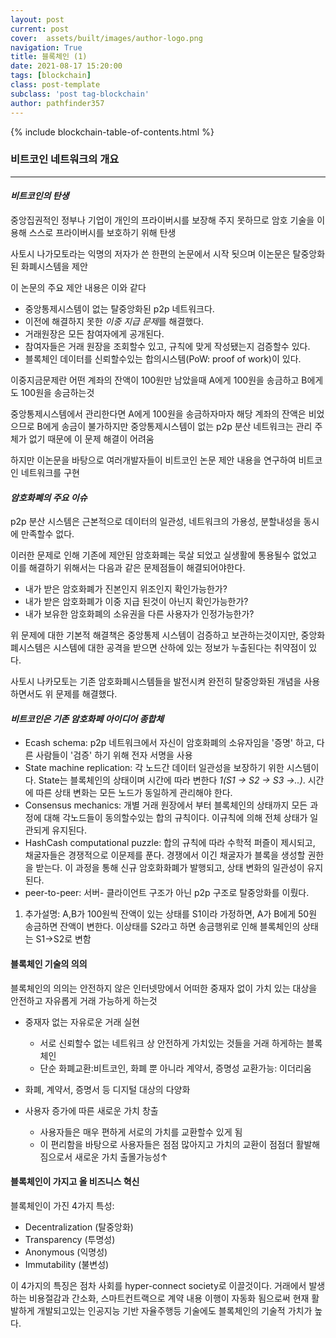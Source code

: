 ```yaml
---
layout: post
current: post
cover:  assets/built/images/author-logo.png
navigation: True
title: 블록체인 (1)
date: 2021-08-17 15:20:00
tags: [blockchain]
class: post-template
subclass: 'post tag-blockchain'
author: pathfinder357
---
```

{% include blockchain-table-of-contents.html %}


### 비트코인 네트워크의 개요
***

#### *비트코인의 탄생*

중앙집권적인 정부나 기업이 개인의 프라이버시를 보장해 주지 못하므로 암호 기술을 이용해 스스로 프라이버시를 보호하기 위해 탄생

사토시 나가모토라는 익명의 저자가 쓴 한편의 논문에서 시작 됫으며 이논문은 탈중앙화된 화폐시스템을 제안

이 논문의 주요 제안 내용은 이와 같다

* 중앙통제시스템이 없는 탈중앙화된 p2p 네트워크다.
* 이전에 해결하지 못한 *이중 지급 문제*를 해결했다.
* 거래원장은 모든 참여자에게 공개된다.
* 참여자들은 거래 원장을 조회할수 있고, 규칙에 맞게 작성됐는지 검증할수 있다.
* 블록체인 데이터를 신뢰할수있는 합의시스템(PoW: proof of work)이 있다.

이중지금문제란 어떤 계좌의 잔액이 100원만 남았을때 A에게 100원을 송금하고 B에게도 100원을 송금하는것

중앙통제시스템에서 관리한다면 A에게 100원을 송금하자마자 해당 계좌의 잔액은 비었으므로 B에게 송금이 불가하지만
중앙통제시스템이 없는 p2p 분산 네트워크는 관리 주체가 없기 때문에 이 문제 해결이 어려움

하지만 이논문을 바탕으로 여러개발자들이 비트코인 논문 제안 내용을 연구하여 비트코인 네트워크를 구현


#### *암호화폐의 주요 이슈*

p2p 분산 시스템은 근본적으로 데이터의 일관성, 네트워크의 가용성, 분할내성을 동시에 만족할수 없다.

이러한 문제로 인해 기존에 제안된 암호화폐는 묵살 되었고 실생활에 통용될수 없었고 이를 해결하기 위해서는
다음과 같은 문제점들이 해결되어야한다.

* 내가 받은 암호화폐가 진본인지 위조인지 확인가능한가?
* 내가 받은 암호화폐가 이중 지급 된것이 아닌지 확인가능한가?
* 내가 보유한 암호화폐의 소유권을 다른 사용자가 인정가능한가?

위 문제에 대한 기본적 해결책은 중앙통제 시스템이 검증하고 보관하는것이지만, 중앙화폐시스템은 시스템에 대한 공격을 받으면 산하에 있는 정보가 누출된다는 취약점이 있다.

사토시 나카모토는 기존 암호화폐시스템들을 발전시켜 완전히 탈중앙화된 개념을 사용하면서도 위 문제를 해결했다.

#### *비트코인은 기존 암호화페 아이디어 종합체*

* Ecash schema: p2p 네트워크에서 자신이 암호화폐의 소유자임을 '증명' 하고, 다른 사람들이 '검증' 하기 위해 전자 서명을 사용
* State machine replication: 각 노드간 데이터 일관성을 보장하기 위한 시스템이다. State는 블록체인의 상태이며 시간에 따라 변한다 *1(S1 -> S2 -> S3 ->..)*. 시간에 따른 상태 변화는 모든 노드가 동일하게 관리해야 한다.
* Consensus mechanics: 개별 거래 원장에서 부터 블록체인의 상태까지 모든 과정에 대해 각노드들이 동의할수있는 합의 규칙이다. 이규칙에 의해 전체 상태가 일관되게 유지된다.
* HashCash computational puzzle: 합의 규칙에 따라 수학적 퍼즐이 제시되고, 채굴자들은 경쟁적으로 이문제를 푼다. 경쟁에서 이긴 채굴자가 블록을 생성할 권한을 받는다. 이 과정을 통해 신규 암호화화폐가 발행되고, 상태 변화의 일관성이 유지된다.
* peer-to-peer: 서버- 클라이언트 구조가 아닌 p2p 구조로 탈중앙화를 이뤘다.

1. 추가설명: A,B가 100원씩 잔액이 있는 상태를 S1이라 가정하면, A가 B에게 50원 송금하면 잔액이 변한다. 이상태를 S2라고 하면 송금행위로 인해 블록체인의 상태는 S1->S2로 변함

#### 블록체인 기술의 의의
블록체인의 의의는 안전하지 않은 인터넷망에서 어떠한 중재자 없이 가치 있는 대상을 안전하고 자유롭게 거래 가능하게 하는것

* 중재자 없는 자유로운 거래 실현
    * 서로 신뢰할수 없는 네트워크 상 안전하게 가치있는 것들을 거래 하게하는 블록체인
    * 단순 화폐교환:비트코인, 화폐 뿐 아니라 계약서, 증명성 교환가능: 이더리움
    
* 화폐, 계약서, 증명서 등 디지털 대상의 다양화

* 사용자 증가에 따른 새로운 가치 창출
    * 사용자들은 매우 편하게 서로의 가치를 교환할수 있게 됨
    * 이 편리함을 바탕으로 사용자들은 점점 많아지고 가치의 교환이 점점더 활발해 짐으로서 새로운 가치 출몰가능성↑

#### 블록체인이 가지고 올 비즈니스 혁신

블록체인이 가진 4가지 특성:
* Decentralization (탈중앙화)
* Transparency (투명성)
* Anonymous (익명성)
* Immutability (불변성)

이 4가지의 특징은 점차 사회를 hyper-connect society로 이끌것이다. 거래에서 발생하는 비용절감과 간소화, 스마트컨트랙으로 계약 내용 이행이 자동화 됨으로써 현재 활발하게 개발되고있는 인공지능 기반 자율주행등 기술에도 블록체인의 기술적 가치가 높다.

